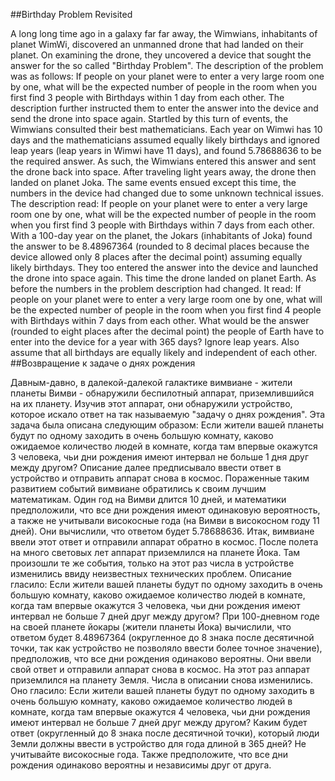 ##Birthday Problem Revisited

A long long time ago in a galaxy far far away, the Wimwians, inhabitants of planet WimWi, discovered an unmanned drone that had landed on their planet. On examining the drone, they uncovered a device that sought the answer for the so called "Birthday Problem". The description of the problem was as follows:
If people on your planet were to enter a very large room one by one, what will be the expected number of people in the room when you first find 3 people with Birthdays within 1 day from each other.
The description further instructed them to enter the answer into the device and send the drone into space again. Startled by this turn of events, the Wimwians consulted their best mathematicians. Each year on Wimwi has 10 days and the mathematicians assumed equally likely birthdays and ignored leap years (leap years in Wimwi have 11 days), and found 5.78688636 to be the required answer. As such, the Wimwians entered this answer and sent the drone back into space.
After traveling light years away, the drone then landed on planet Joka. The same events ensued except this time, the numbers in the device had changed due to some unknown technical issues. The description read:
If people on your planet were to enter a very large room one by one, what will be the expected number of people in the room when you first find 3 people with Birthdays within 7 days from each other.
With a 100-day year on the planet, the Jokars (inhabitants of Joka) found the answer to be 8.48967364 (rounded to 8 decimal places because the device allowed only 8 places after the decimal point) assuming equally likely birthdays. They too entered the answer into the device and launched the drone into space again.
This time the drone landed on planet Earth. As before the numbers in the problem description had changed. It read:
If people on your planet were to enter a very large room one by one, what will be the expected number of people in the room when you first find 4 people with Birthdays within 7 days from each other.
What would be the answer (rounded to eight places after the decimal point) the people of Earth have to enter into the device for a year with 365 days? Ignore leap years. Also assume that all birthdays are equally likely and independent of each other.
##Возвращение к задаче о днях рождения

Давным-давно, в далекой-далекой галактике вимвиане - жители планеты Вимви - обнаружили беспилотный аппарат, приземлившийся на их планету. Изучив этот аппарат, они обнаружили устройство, которое искало ответ на так называемую "задачу о днях рождения". Эта задача была описана следующим образом:
Если жители вашей планеты будут по одному заходить в очень большую комнату, каково ожидаемое количество людей в комнате, когда там впервые окажутся 3 человека, чьи дни рождения имеют интервал не больше 1 дня друг между другом?
Описание далее предписывало ввести ответ в устройство и отправить аппарат снова в космос. Пораженные таким развитием событий вимвиане обратились к своим лучшим математикам. Один год на Вимви длится 10 дней, и математики предположили, что все дни рождения имеют одинаковую вероятность, а также не учитывали високосные года (на Вимви в високосном году 11 дней). Они вычислили, что ответом будет 5.78688636. Итак, вимвиане ввели этот ответ и отправили аппарат обратно в космос.
После полета на много световых лет аппарат приземлился на планете Йока. Там произошли те же события, только на этот раз числа в устройстве изменились ввиду неизвестных технических проблем. Описание гласило:
Если жители вашей планеты будут по одному заходить в очень большую комнату, каково ожидаемое количество людей в комнате, когда там впервые окажутся 3 человека, чьи дни рождения имеют интервал не больше 7 дней друг между другом?
При 100-дневном годе на своей планете йокары (жители планеты Йока) вычислили, что ответом будет 8.48967364 (округленное до 8 знака после десятичной точки, так как устройство не позволяло ввести более точное значение), предположив, что все дни рождения одинаково вероятны. Они ввели свой ответ и отправили аппарат снова в космос.
На этот раз аппарат приземлился на планету Земля. Числа в описании снова изменились. Оно гласило:
Если жители вашей планеты будут по одному заходить в очень большую комнату, каково ожидаемое количество людей в комнате, когда там впервые окажутся 4 человека, чьи дни рождения имеют интервал не больше 7 дней друг между другом?
Каким будет ответ (округленный до 8 знака после десятичной точки), который люди Земли должны ввести в устройство для года длиной в 365 дней? Не учитывайте високосные года. Также предположите, что все дни рождения одинаково вероятны и независимы друг от друга.
